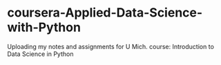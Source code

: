 # coursera-Applied-Data-Science-with-Python
Uploading my notes and assignments for U Mich. course:
Introduction to Data Science in Python
